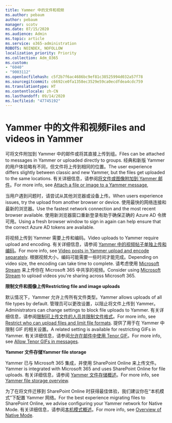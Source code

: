 ```yaml
---
title: Yammer 中的文件和视频
ms.author: pebaum
author: pebaum
manager: scotv
ms.date: 07/15/2020
ms.audience: Admin
ms.topic: article
ms.service: o365-administration
ROBOTS: NOINDEX, NOFOLLOW
localization_priority: Priority
ms.collection: Adm_O365
ms.custom:
- "6040"
- "9003112"
ms.openlocfilehash: c5f2b7f6ac4686bc9ef81c38525994d032a57f78
ms.sourcegitcommit: c6692ce0fa1358ec3529e59ca0ecdfdea4cdc759
ms.translationtype: HT
ms.contentlocale: zh-CN
ms.lasthandoff: 09/14/2020
ms.locfileid: "47745192"
---
```

# <a name="files-and-videos-in-yammer"></a><span data-ttu-id="f47c2-102">Yammer 中的文件和视频</span><span class="sxs-lookup"><span data-stu-id="f47c2-102">Files and videos in Yammer</span></span>

<span data-ttu-id="f47c2-103">可将文件附加到 Yammer 中的邮件或将其直接上传到组。</span><span class="sxs-lookup"><span data-stu-id="f47c2-103">Files can be attached to messages in Yammer or uploaded directly to groups.</span></span> <span data-ttu-id="f47c2-104">经典和新版 Yammer 的用户体验略有不同，但文件将上传到相同的位置。</span><span class="sxs-lookup"><span data-stu-id="f47c2-104">The user experience differs slightly between classic and new Yammer, but the files get uploaded to the same locations.</span></span> <span data-ttu-id="f47c2-105">有关详细信息，请参阅[将文件或图像附加到 Yammer 邮件](https://support.microsoft.com/office/attach-a-file-or-image-to-a-yammer-message-f576d4d1-ad66-4ce4-9c43-46cf75978dbf)。</span><span class="sxs-lookup"><span data-stu-id="f47c2-105">For more info, see [Attach a file or image to a Yammer message](https://support.microsoft.com/office/attach-a-file-or-image-to-a-yammer-message-f576d4d1-ad66-4ce4-9c43-46cf75978dbf),</span></span>  

<span data-ttu-id="f47c2-106">当用户遇到问题时，请尝试从其他浏览器或设备上传。</span><span class="sxs-lookup"><span data-stu-id="f47c2-106">When users experience issues, try the upload from another browser or device.</span></span> <span data-ttu-id="f47c2-107">使用最快的网络连接和最新的浏览器。</span><span class="sxs-lookup"><span data-stu-id="f47c2-107">Use the fastest network connection and the most recent browser available.</span></span> <span data-ttu-id="f47c2-108">使用新浏览器窗口重新登录有助于确保正确的 Azure AD 令牌可用。</span><span class="sxs-lookup"><span data-stu-id="f47c2-108">Using a fresh browser window to sign in again can help ensure that the correct Azure AD tokens are available.</span></span>

<span data-ttu-id="f47c2-109">将视频上传到 Yammer 需要上传和编码。</span><span class="sxs-lookup"><span data-stu-id="f47c2-109">Video uploads to Yammer require upload and encoding.</span></span> <span data-ttu-id="f47c2-110">有关详细信息，请参阅 [Yammer 中的视频帖子单独上传和编码](https://support.microsoft.com/office/video-posts-in-yammer-upload-and-encode-separately-5b3a348e-3a0a-4c4b-95b1-eabdf245ba25)。</span><span class="sxs-lookup"><span data-stu-id="f47c2-110">For more info, see [Video posts in Yammer upload and encode separately](https://support.microsoft.com/office/video-posts-in-yammer-upload-and-encode-separately-5b3a348e-3a0a-4c4b-95b1-eabdf245ba25).</span></span> <span data-ttu-id="f47c2-111">根据视频大小，编码可能需要一些时间才能完成。</span><span class="sxs-lookup"><span data-stu-id="f47c2-111">Depending on video size, the encoding can take time to complete.</span></span> <span data-ttu-id="f47c2-112">请考虑使用 [Microsoft Stream](https://docs.microsoft.com/stream/overview) 来上传你在 Microsoft 365 中共享的视频。</span><span class="sxs-lookup"><span data-stu-id="f47c2-112">Consider using [Microsoft Stream](https://docs.microsoft.com/stream/overview) to upload videos you're sharing across Microsoft 365.</span></span>

<span data-ttu-id="f47c2-113">**限制文件和图像上传**</span><span class="sxs-lookup"><span data-stu-id="f47c2-113">**Restricting file and image uploads**</span></span>

<span data-ttu-id="f47c2-114">默认情况下，Yammer 允许上传所有文件类型。</span><span class="sxs-lookup"><span data-stu-id="f47c2-114">Yammer allows uploads of all file types by default.</span></span> <span data-ttu-id="f47c2-115">管理员可以更改设置，以阻止将文件上传到 Yammer。</span><span class="sxs-lookup"><span data-stu-id="f47c2-115">Administrators can change settings to block file uploads to Yammer.</span></span> <span data-ttu-id="f47c2-116">有关详细信息，请参阅[限制可上传文件的人员并限制文件格式](https://docs.microsoft.com/yammer/configure-your-yammer-network/configure-yammer#restrict-who-can-upload-files-and-limit-file-formats)。</span><span class="sxs-lookup"><span data-stu-id="f47c2-116">For more info, see [Restrict who can upload files and limit file formats](https://docs.microsoft.com/yammer/configure-your-yammer-network/configure-yammer#restrict-who-can-upload-files-and-limit-file-formats).</span></span> <span data-ttu-id="f47c2-117">提供了用于在 Yammer 中限制 GIF 的相关设置。</span><span class="sxs-lookup"><span data-stu-id="f47c2-117">A related setting is available for restricting GIFs in Yammer.</span></span> <span data-ttu-id="f47c2-118">有关详细信息，请参阅[允许在邮件中使用 Tenor GIF](https://docs.microsoft.com/yammer/configure-your-yammer-network/configure-yammer#allow-tenor-gifs-in-messages)。</span><span class="sxs-lookup"><span data-stu-id="f47c2-118">For more info, see [Allow Tenor GIFs in messages](https://docs.microsoft.com/yammer/configure-your-yammer-network/configure-yammer#allow-tenor-gifs-in-messages).</span></span>

<span data-ttu-id="f47c2-119">**Yammer 文件存储**</span><span class="sxs-lookup"><span data-stu-id="f47c2-119">**Yammer file storage**</span></span>

<span data-ttu-id="f47c2-120">Yammer 已与 Microsoft 365 集成，并使用 SharePoint Online 来上传文件。</span><span class="sxs-lookup"><span data-stu-id="f47c2-120">Yammer is integrated with Microsoft 365 and uses SharePoint Online for file uploads.</span></span> <span data-ttu-id="f47c2-121">有关详细信息，请参阅 [Yammer 文件存储概述](https://docs.microsoft.com/yammer/get-started-with-yammer/file-storage)。</span><span class="sxs-lookup"><span data-stu-id="f47c2-121">For more info, see [Yammer file storage overview](https://docs.microsoft.com/yammer/get-started-with-yammer/file-storage).</span></span> 

<span data-ttu-id="f47c2-122">为了在将文件迁移到 SharePoint Online 时获得最佳体验，我们建议你在“本机模式”下配置 Yammer 网络。</span><span class="sxs-lookup"><span data-stu-id="f47c2-122">For the best experience migrating files to SharePoint Online, we advise configuring your Yammer network for Native Mode.</span></span> <span data-ttu-id="f47c2-123">有关详细信息，请参阅[本机模式概述](https://docs.microsoft.com/yammer/configure-your-yammer-network/overview-native-mode)。</span><span class="sxs-lookup"><span data-stu-id="f47c2-123">For more info, see [Overview of Native Mode](https://docs.microsoft.com/yammer/configure-your-yammer-network/overview-native-mode).</span></span> 